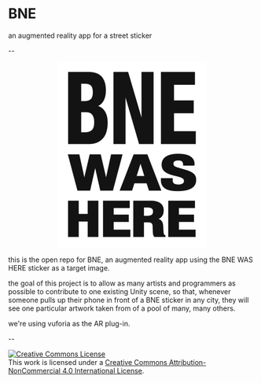 # BNE
an augmented reality app for a street sticker

--

<img src="targetImages/template_main.jpg" alt="BNE Sticker" style="display: block;
    margin-left: auto;
    margin-right: auto"/>

this is the open repo for BNE, an augmented reality app using the BNE WAS HERE sticker as a target image.

the goal of this project is to allow as many artists and programmers as possible to contribute to one existing Unity scene, so that, whenever someone pulls up their phone in front of a BNE sticker in any city, they will see one particular artwork taken from of a pool of many, many others.

we're using vuforia as the AR plug-in.

--

<a rel="license" href="http://creativecommons.org/licenses/by-nc/4.0/"><img alt="Creative Commons License" style="border-width:0" src="https://i.creativecommons.org/l/by-nc/4.0/88x31.png" /></a><br />This work is licensed under a <a rel="license" href="http://creativecommons.org/licenses/by-nc/4.0/">Creative Commons Attribution-NonCommercial 4.0 International License</a>.

